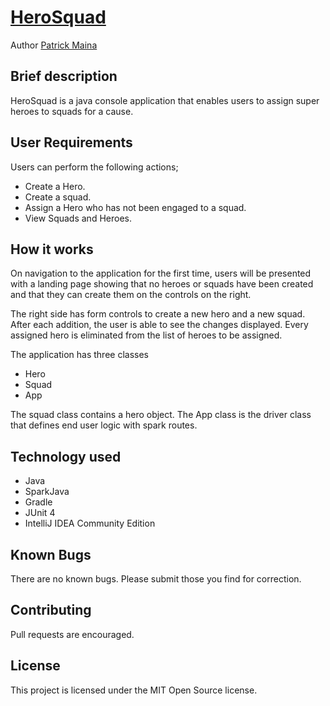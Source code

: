 # [HeroSquad ](https://github.com/pkminor/HeroSquad)

Author [Patrick Maina](https://github.com/pkminor)

## Brief description

HeroSquad is a java console application that enables users to assign super heroes to squads for a cause.

## User Requirements

Users can perform the following actions;
- Create a Hero.
- Create a squad.
- Assign a Hero who has not been engaged to a squad.
- View Squads and Heroes.

## How it works
On navigation to the application for the first time, users will be presented with a landing page showing that no heroes or
 squads have been created and that they can create them on the controls on the right.
 
The right side has form controls to create a new hero and a new squad. After each addition,
 the user is able to see the changes displayed. Every assigned hero is eliminated from the list of heroes to be assigned.
 
 The application has three classes
 - Hero
 - Squad
 - App
 
 The squad class contains a hero object.
 The App class is the driver class that defines end user logic with spark routes.
 
## Technology used
 - Java
 - SparkJava
 - Gradle
 - JUnit 4
 - IntelliJ IDEA Community Edition

## Known Bugs
There are no known bugs. Please submit those you find for correction.

## Contributing
Pull requests are encouraged.

## License
This project is licensed under the MIT Open Source license.
